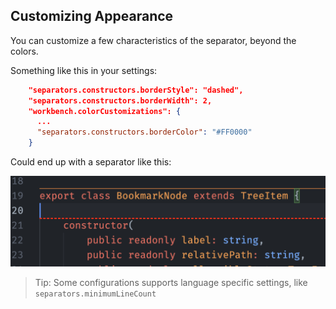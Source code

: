 ## Customizing Appearance

You can customize a few characteristics of the separator, beyond the colors.

Something like this in your settings:

```json
    "separators.constructors.borderStyle": "dashed",
    "separators.constructors.borderWidth": 2,
    "workbench.colorCustomizations": {
      ...
      "separators.constructors.borderColor": "#FF0000"
    }
```

Could end up with a separator like this:

![Customizing Constructor](customizingAppearanceConstructor.png)

> Tip: Some configurations supports language specific settings, like `separators.minimumLineCount`